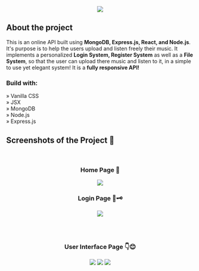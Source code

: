 <div align='center'><img src='https://github.com/demetrisdev/mern-cigarettes-counter/assets/112802137/2f44339f-6b21-4dd5-a94f-a3c94761819e'/></div>

<h2>About the project</h2>

<p>This is an online API built using  <strong>MongoDB, Express.js, React, and Node.js</strong>. 
  It's purpose is to help the users upload and listen freely their music. It implements a personalized <strong>Login System, Register System</strong>
  as well as a <strong>File System</strong>, so that the user can upload there music and listen to it, in a simple to use yet elegant
  system! It is a <strong>fully responsive API!</strong>
  </p>

<h3>Build with:</h3>

» Vanilla CSS <br>
» JSX <br>
» MongoDB <br>
» Node.js <br>
» Express.js

<h2>Screenshots of the Project 📸</h2>
<br>
<h3 align='center'>Home Page 🏡</h3>

<div align='center'>
<img src='https://github.com/demetrisdev/mern-cigarettes-counter/assets/112802137/96319027-f314-4bc0-ab69-3f5c41494ac9'/>

<h3 align='center'>Login Page 🔐🗝️</h3>

<img src='https://github.com/demetrisdev/mern-cigarettes-counter/assets/112802137/333ecaa8-47e5-4a70-80fb-48ad4a982b76'/>
</div>

<br><br>

<h3 align='center'>User Interface Page 👇😊</h3>

<div align='center'>
<img src='https://github.com/demetrisdev/mern-cigarettes-counter/assets/112802137/225b1d94-5c25-4127-b946-6ac8f1bf4786'/>
<img src='https://github.com/demetrisdev/mern-cigarettes-counter/assets/112802137/be0482b1-327d-4471-acf1-bfd6509e679a'/>
<img src='https://github.com/demetrisdev/mern-cigarettes-counter/assets/112802137/92b0266f-3205-4511-8a38-5e57af6feb75'/>  
</div>
